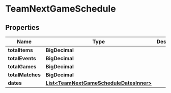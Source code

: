 

# TeamNextGameSchedule


## Properties

| Name | Type | Description | Notes |
|------------ | ------------- | ------------- | -------------|
|**totalItems** | **BigDecimal** |  |  [optional] |
|**totalEvents** | **BigDecimal** |  |  [optional] |
|**totalGames** | **BigDecimal** |  |  [optional] |
|**totalMatches** | **BigDecimal** |  |  [optional] |
|**dates** | [**List&lt;TeamNextGameScheduleDatesInner&gt;**](TeamNextGameScheduleDatesInner.md) |  |  [optional] |



